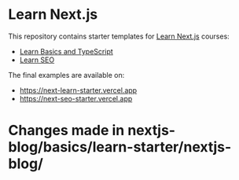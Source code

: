 # Learn Next.js

This repository contains starter templates for [Learn Next.js](https://nextjs.org/learn) courses:

- [Learn Basics and TypeScript](https://nextjs.org/learn/basics/create-nextjs-app)
- [Learn SEO](https://nextjs.org/learn/seo/introduction-to-seo)

The final examples are available on:

- https://next-learn-starter.vercel.app
- https://next-seo-starter.vercel.app

# Changes made in nextjs-blog/basics/learn-starter/nextjs-blog/
